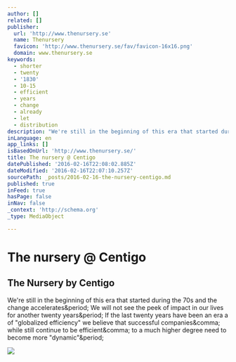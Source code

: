 ```yaml
---
author: []
related: []
publisher:
  url: 'http://www.thenursery.se'
  name: Thenursery
  favicon: 'http://www.thenursery.se/fav/favicon-16x16.png'
  domain: www.thenursery.se
keywords:
  - shorter
  - twenty
  - '1830'
  - 10-15
  - efficient
  - years
  - change
  - already
  - let
  - distribution
description: "We're still in the beginning of this era that started during the 70s and the change accelerates. We will not see the peek of impact in our lives for another twenty years. If the last twenty years have been an era a of \"globalized efficiency\" we believe that successful companies, while still continue to be efficient, to a much higher degree need to become more \"dynamic\"."
inLanguage: en
app_links: []
isBasedOnUrl: 'http://www.thenursery.se/'
title: The nursery @ Centigo
datePublished: '2016-02-16T22:08:02.885Z'
dateModified: '2016-02-16T22:07:10.257Z'
sourcePath: _posts/2016-02-16-the-nursery-centigo.md
published: true
inFeed: true
hasPage: false
inNav: false
_context: 'http://schema.org'
_type: MediaObject

---
```

# The nursery @ Centigo

<article style=""><h1>The Nursery by Centigo</h1><p>We're still in the beginning of this era that started during the 70s and the change accelerates&amp;period; We will not see the peek of impact in our lives for another twenty years&amp;period; If the last twenty years have been an era a of "globalized efficiency" we believe that successful companies&amp;comma; while still continue to be efficient&amp;comma; to a much higher degree need to become more "dynamic"&amp;period;</p><img src="http://www.thenursery.se/i/wide-3.jpg" /></article>